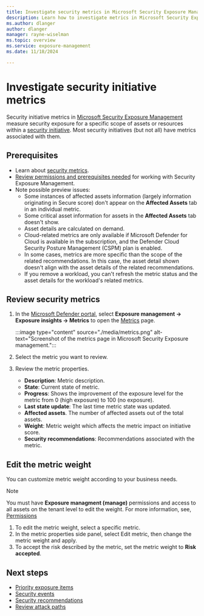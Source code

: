```yaml
---
title: Investigate security metrics in Microsoft Security Exposure Management
description: Learn how to investigate metrics in Microsoft Security Exposure Management.
ms.author: dlanger
author: dlanger
manager: rayne-wiselman
ms.topic: overview
ms.service: exposure-management
ms.date: 11/18/2024

---
```


# Investigate security initiative metrics

Security initiative metrics in [Microsoft Security Exposure Management](microsoft-security-exposure-management.md) measure security exposure for a specific scope of assets or resources within a [security initiative](exposure-insights-overview.md). Most security initiatives (but not all) have metrics associated with them.

## Prerequisites

- Learn about [security metrics](exposure-insights-overview.md#working-with-metrics).
- [Review permissions and prerequisites needed](prerequisites.md) for working with Security Exposure Management.
- Note possible preview issues:
  - Some instances of affected assets information (largely information originating in Secure score) don't appear on the **Affected Assets** tab in an individual metric.
  - Some critical asset information for assets in the **Affected Assets** tab doesn't show.
  - Asset details are calculated on demand.
  - Cloud-related metrics are only available if Microsoft Defender for Cloud is available in the subscription, and the Defender Cloud Security Posture Management (CSPM) plan is enabled.
  - In some cases, metrics are more specific than the scope of the related recommendations. In this case, the asset detail shown doesn't align with the asset details of the related recommendations.
  - If you remove a workload, you can't refresh the metric status and the asset details for the workload's related metrics.

## Review security metrics

1. In the [Microsoft Defender portal](https://security.microsoft.com), select **Exposure management -> Exposure insights -> Metrics** to open the [Metrics](https://security.microsoft.com/exposure-metrics) page.

    :::image type="content" source="./media/metrics.png" alt-text="Screenshot of the metrics page in Microsoft Security Exposure management.":::

1. Select the metric you want to review.
1. Review the metric properties.

    - **Description**: Metric description.
    - **State**: Current state of metric.
    - **Progress**: Shows the improvement of the exposure level for the metric from 0 (high exposure) to 100 (no exposure).
    - **Last state update**: The last time metric state was updated.
    - **Affected assets**. The number of affected assets out of the total assets.
    - **Weight**: Metric weight which affects the metric impact on initiative score.
    - **Security recommendations**: Recommendations associated with the metric.

## Edit the metric weight

You can customize metric weight according to your business needs.
> [!NOTE]
> You must have **Exposure managment (manage)** permissions and access to all assets on the tenant level to edit the weight. For more information, see, [Permissions](prerequisites.md#permissions)

1. To edit the metric weight, select a specific metric.
1. In the metric properties side panel, select Edit metric, then change the metric weight and apply.
1. To accept the risk described by the metric, set the metric weight to **Risk accepted**.

## Next steps

- [Priority exposure items](exposure-insights-overview.md)
- [Security events](security-events.md)
- [Security recommendations](security-recommendations.md)
- [Review attack paths](work-attack-paths-overview.md)
